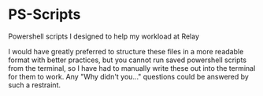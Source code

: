 # PS-Scripts
Powershell scripts I designed to help my workload at Relay

I would have greatly preferred to structure these files in a more readable format with better practices, but you cannot run saved powershell scripts from the terminal, so I have had to manually write these out into the terminal for them to work. Any "Why didn't you..." questions could be answered by such a restraint.
